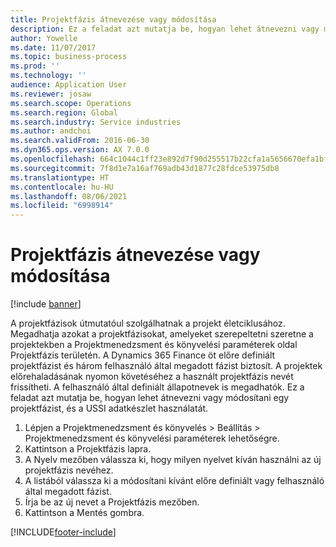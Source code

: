 ```yaml
---
title: Projektfázis átnevezése vagy módosítása
description: Ez a feladat azt mutatja be, hogyan lehet átnevezni vagy módosítani egy projektfázist.
author: Yowelle
ms.date: 11/07/2017
ms.topic: business-process
ms.prod: ''
ms.technology: ''
audience: Application User
ms.reviewer: josaw
ms.search.scope: Operations
ms.search.region: Global
ms.search.industry: Service industries
ms.author: andchoi
ms.search.validFrom: 2016-06-30
ms.dyn365.ops.version: AX 7.0.0
ms.openlocfilehash: 664c1044c1ff23e892d7f90d255517b22cfa1a5656670efa1bf15339c5ae2112
ms.sourcegitcommit: 7f8d1e7a16af769adb43d1877c28fdce53975db8
ms.translationtype: HT
ms.contentlocale: hu-HU
ms.lasthandoff: 08/06/2021
ms.locfileid: "6998914"
---
```

# <a name="rename-or-modify-a-project-stage"></a>Projektfázis átnevezése vagy módosítása

[!include [banner](../../includes/banner.md)]

A projektfázisok útmutatóul szolgálhatnak a projekt életciklusához. Megadhatja azokat a projektfázisokat, amelyeket szerepeltetni szeretne a projektekben a Projektmenedzsment és könyvelési paraméterek oldal Projektfázis területén. A Dynamics 365 Finance öt előre definiált projektfázist és három felhasználó által megadott fázist biztosít. A projektek előrehaladásának nyomon követéséhez a használt projektfázis nevét frissítheti. A felhasználó által definiált állapotnevek is megadhatók. Ez a feladat azt mutatja be, hogyan lehet átnevezni vagy módosítani egy projektfázist, és a USSI adatkészlet használatát.

1. Lépjen a Projektmenedzsment és könyvelés > Beállítás > Projektmenedzsment és könyvelési paraméterek lehetőségre.
2. Kattintson a Projektfázis lapra.
3. A Nyelv mezőben válassza ki, hogy milyen nyelvet kíván használni az új projektfázis nevéhez.
4. A listából válassza ki a módosítani kívánt előre definiált vagy felhasználó által megadott fázist. 
5. Írja be az új nevet a Projektfázis mezőben.
6. Kattintson a Mentés gombra.


[!INCLUDE[footer-include](../../includes/footer-banner.md)]